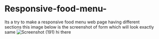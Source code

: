 # Responsive-food-menu-
Its a try to make a responsive food menu web page having different sections
this image below is the screenshot of form which will look exactly same 
![Screenshot (191)](https://user-images.githubusercontent.com/58084456/141242005-e96a0a3f-c9b4-4891-bcba-58c0f3ca5279.png)
hi there
